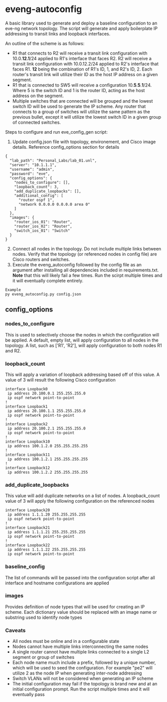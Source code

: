 # eveng-autoconfig

A basic library used to generate and deploy a baseline configuration to an eve-ng network topology. The script will generate and apply boilerplate IP addressing to transit links and loopback interfaces.

An outline of the scheme is as follows:
- R1 that connects to R2 will receive a transit link configuration with 10.0.**12.1**/24 applied to R1's interface that faces R2. R2 will receive a transit link configuration with 10.0.12.2/24 applied to R2's interface that faces R1. **12** being the combination of R1's ID, 1, and R2's ID, 2. Each router's transit link will utilize their ID as the host IP address on a given segment. 
- R1 that is connected to SW5 will receive a configuration 10.**5**.**5**.**1**/24. Where 5 is the switch ID and 1 is the router ID, acting as the host address on the segment.
- Multiple switches that are connected will be grouped and the lowest switch ID will be used to generate the IP scheme. Any router that connects to a group of switches will utilize the same pattern as the previous bullet, except it will utilize the lowest switch ID in a given group of connected switches. 

Steps to configure and run eve_config_gen script:
1. Update config.json file with topology, environement, and Cisco image details. Reference config_options section for details

```
{
  "lab_path": "Personal_Labs/lab_01.unl",
  "server": "10.1.1.1",
  "username": "admin",
  "password": "eve",
  "config_options": {
    "nodes_to_configure": [],
    "loopback_count": 3,
    "add_duplicate_loopbacks": [],
    "additional_config": [
      "router ospf 1", 
      "network 0.0.0.0 0.0.0.0 area 0"
    ]
  },
  "images": {
    "router_ios_01": "Router",
    "router_ios_02": "Router",
    "switch_ios_01": "Switch"
  }
}
```
2. Connect all nodes in the topology. Do not include multiple links between nodes. Verify that the topology (or referenced nodes in config file) are Cisco routers and switches.
3. Execute the eveng_autoconfig followed by the config file as an argument after installing all dependencies included in requirements.txt. **Note** that this will likely fail a few times. Run the scirpt multiple times and it will eventually complete entirely. 

```
Example
py eveng_autoconfig.py config.json
```

## config_options

### nodes_to_configure
This is used to selectively choose the nodes in which the configuration will be applied. A default, empty list, will apply configuration to all nodes in the topology. A list, such as ['R1', 'R2'], will apply configuration to both nodes R1 and R2.

### loopback_count
This will apply a variation of loopback addressing based off of this value. A value of 3 will result the following Cisco configuration
```
interface Loopback0
 ip address 20.100.0.1 255.255.255.0
 ip ospf network point-to-point
!
interface Loopback1
 ip address 20.100.1.1 255.255.255.0
 ip ospf network point-to-point
!
interface Loopback2
 ip address 20.100.2.1 255.255.255.0
 ip ospf network point-to-point
!
interface Loopback10
 ip address 100.1.2.0 255.255.255.255
!
interface Loopback11
 ip address 100.1.2.1 255.255.255.255
!
interface Loopback12
 ip address 100.1.2.2 255.255.255.255
```
### add_duplicate_loopbacks
This value will add duplicate networks on a list of nodes. A loopback_count value of 3 will apply the following configuration on the referenced nodes
```
interface Loopback20
 ip address 1.1.1.20 255.255.255.255
 ip ospf network point-to-point
!
interface Loopback21
 ip address 1.1.1.21 255.255.255.255
 ip ospf network point-to-point
!
interface Loopback22
 ip address 1.1.1.22 255.255.255.255
 ip ospf network point-to-point
```

### baseline_config
The list of commands will be passed into the configuration script after all interface and hostname configurations are applied

### images
Provides definition of node types that will be used for creating an IP scheme. Each dictionary value should be replaced with an image name or substring used to identify node types

### Caveats
- All nodes must be online and in a configurable state
- Nodes cannot have multiple links interconnecting the same nodes
- A single router cannot have multiple links connected to a single L2 segment or group of switches
- Each node name much include a prefix, followed by a unique number, which will be used to seed the configuration. For example "pe2" will utilize 2 as the node IP when generating inter-node addressing
- Switch VLANs will not be considered when generating an IP scheme
- The initial configuration may fail if the topology is brand new and at an initial configuration prompt. Run the script multiple times and it will eventually pass
